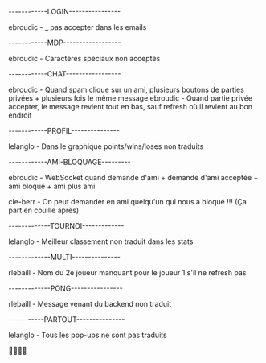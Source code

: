 
------------LOGIN----------------

ebroudic - _ pas accepter dans les emails

------------MDP------------------

ebroudic - Caractères spéciaux non acceptés

------------CHAT-----------------

ebroudic - Quand spam clique sur un ami, plusieurs boutons de parties privées + plusieurs fois le même message
ebroudic - Quand partie privée accepter, le message revient tout en bas, sauf refresh où il revient au bon endroit

------------PROFIL---------------

lelanglo - Dans le graphique points/wins/loses non traduits

------------AMI-BLOQUAGE---------

ebroudic - WebSocket quand demande d'ami + demande d'ami acceptée + ami bloqué + ami plus ami

cle-berr - On peut demander en ami quelqu'un qui nous a bloqué !!! (Ça part en couille après)

-------------TOURNOI-------------

lelanglo - Meilleur classement non traduit dans les stats

-------------MULTI---------------

rlebaill - Nom du 2e joueur manquant pour le joueur 1 s'il ne refresh pas

-------------PONG----------------

rlebaill - Message venant du backend non traduit

-----------PARTOUT---------------

lelanglo - Tous les pop-ups ne sont pas traduits

👍🏻👍🏻